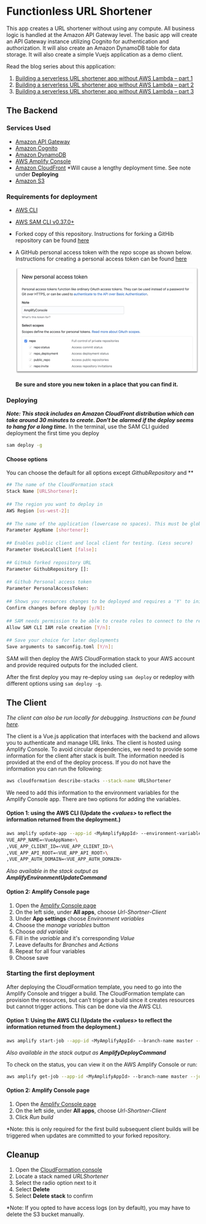 # Functionless URL Shortener

This app creates a URL shortener without using any compute. All business logic is handled at the Amazon API Gateway level. The basic app will create an API Gateway instance utilizing Cognito for authentication and authorization. It will also create an Amazon DynamoDB table for data storage. It will also create a simple Vuejs application as a demo client.

Read the blog series about this application:

1. [Building a serverless URL shortener app without AWS Lambda – part 1](https://aws.amazon.com/blogs/compute/building-a-serverless-url-shortener-app-without-lambda-part-1)
1. [Building a serverless URL shortener app without AWS Lambda – part 2](https://aws.amazon.com/blogs/compute/building-a-serverless-url-shortener-app-without-lambda-part-2)
1. [Building a serverless URL shortener app without AWS Lambda – part 3](https://aws.amazon.com/blogs/compute/building-a-serverless-url-shortener-app-without-lambda-part-3)

## The Backend

### Services Used

* <a href="https://aws.amazon.com/api-gateway/" target="_blank">Amazon API Gateway</a>
* <a href="https://aws.amazon.com/cognito/" target="_blank">Amazon Cognito</a>
* <a href="https://aws.amazon.com/dynamodb/" target="_bank">Amazon DynamoDB</a>
* <a href="https://aws.amazon.com/amplify/console/" target="_blank">AWS Amplify Console</a>
* <a href="https://aws.amazon.com/cloudfront/" target="_blank">Amazon CloudFront</a> *Will cause a lengthy deployment time. See note under **Deploying**
* <a href="https://aws.amazon.com/s3/" target="_blank">Amazon S3</a>

### Requirements for deployment

* <a href="https://aws.amazon.com/cli/" target="_blank">AWS CLI</a>
* <a href="https://docs.aws.amazon.com/serverless-application-model/latest/developerguide/serverless-sam-cli-install.html" target="_blank">AWS SAM CLI v0.37.0+</a>
* Forked copy of this repository. Instructions for forking a GitHib repository can be found <a href="https://help.github.com/en/github/getting-started-with-github/fork-a-repo" target="_blank">here</a>
* A GitHub personal access token with the *repo* scope as shown below. Instructions for creating a personal access token can be found <a href="https://help.github.com/en/github/authenticating-to-github/creating-a-personal-access-token-for-the-command-line#creating-a-token" target="blank">here</a>

    ![Personal access token scopes](./assets/pat.png)

    **Be sure and store you new token in a place that you can find it.**

### Deploying

***Note: This stack includes an Amazon CloudFront distribution which can take around 30 minutes to create. Don't be alarmed if the deploy seems to hang for a long time.***
In the terminal, use the SAM CLI guided deployment the first time you deploy

```bash
sam deploy -g
```

#### Choose options

You can choose the default for all options except *GithubRepository* and **

```bash
## The name of the CloudFormation stack
Stack Name [URLShortener]:

## The region you want to deploy in
AWS Region [us-west-2]:

## The name of the application (lowercase no spaces). This must be globally unique
Parameter AppName [shortener]:

## Enables public client and local client for testing. (Less secure)
Parameter UseLocalClient [false]:

## GitHub forked repository URL
Parameter GithubRepository []:

## Github Personal access token
Parameter PersonalAccessToken:

## Shows you resources changes to be deployed and requires a 'Y' to initiate deploy
Confirm changes before deploy [y/N]: 

## SAM needs permission to be able to create roles to connect to the resources in your template
Allow SAM CLI IAM role creation [Y/n]:

## Save your choice for later deployments
Save arguments to samconfig.toml [Y/n]:
```

SAM will then deploy the AWS CloudFormation stack to your AWS account and provide required outputs for the included client.

After the first deploy you may re-deploy using `sam deploy` or redeploy with different options using `sam deploy -g`.

## The Client

*The client can also be run locally for debugging. Instructions can be found [here](./client/README.md).*

The client is a Vue.js application that interfaces with the backend and allows you to authenticate and manage URL links. The client is hosted using Amplify Console. To avoid circular dependencies, we need to provide some information for the client after stack is built. The information needed is provided at the end of the deploy process. If you do not have the information you can run the following:

```bash
aws cloudformation describe-stacks --stack-name URLShortener
```

We need to add this information to the environment variables for the Amplify Console app. There are two options for adding the variables.

#### Option 1: using the AWS CLI (Update the *\<values\>* to reflect the information returned from the deployment.)

```bash
aws amplify update-app --app-id <MyAmplifyAppId> --environment-variables \
VUE_APP_NAME=<VueAppName>\
,VUE_APP_CLIENT_ID=<VUE_APP_CLIENT_ID>\
,VUE_APP_API_ROOT=<VUE_APP_API_ROOT>\
,VUE_APP_AUTH_DOMAIN=<VUE_APP_AUTH_DOMAIN>
```

*Also available in the stack output as **AmplifyEnvironmentUpdateCommand***

#### Option 2: Amplify Console page

1. Open the [Amplify Console page](https://us-west-2.console.aws.amazon.com/amplify/home)
1. On the left side, under **All apps**, choose *Url-Shortner-Client*
1. Under **App settings** choose *Environment variables*
1. Choose the *manage variables* button
1. Choose *add variable*
1. Fill in the *variable* and it's corresponding *Value*
1. Leave defaults for *Branches* and *Actions*
1. Repeat for all four variables
1. Choose save

### Starting the first deployment

After deploying the CloudFormation template, you need to go into the Amplify Console and trigger a build. The CloudFormation template can provision the resources, but can’t trigger a build since it creates resources but cannot trigger actions. This can be done via the AWS CLI.

#### Option 1: Using the AWS CLI (Update the *\<values\>* to reflect the information returned from the deployment.)

```bash
aws amplify start-job --app-id <MyAmplifyAppId> --branch-name master --job-type RELEASE
```

*Also available in the stack output as **AmplifyDeployCommand***

To check on the status, you can view it on the AWS Amplify Console or run:

```bash
aws amplify get-job --app-id <MyAmplifyAppId> --branch-name master --job-id <JobId>
```

#### Option 2: Amplify Console page

1. Open the <a href="https://us-west-2.console.aws.amazon.com/amplify/home" target="_blank">Amplify Console page</a>
1. On the left side, under **All apps**, choose *Url-Shortner-Client*
1. Click *Run build*

*Note: this is only required for the first build subsequent client builds will be triggered when updates are committed to your forked repository.

## Cleanup

1. Open the <a href="https://us-west-2.console.aws.amazon.com/cloudformation/home" target="_blank">CloudFormation console</a>
1. Locate a stack named *URLShortener*
1. Select the radio option next to it
1. Select **Delete**
1. Select **Delete stack** to confirm

*Note: If you opted to have access logs (on by default), you may have to delete the S3 bucket manually.

<!-- Copyright 2019 Amazon.com, Inc. or its affiliates. All Rights Reserved.
SPDX-License-Identifier: MIT-0

Permission is hereby granted, free of charge, to any person obtaining a copy of this
software and associated documentation files (the "Software"), to deal in the Software
without restriction, including without limitation the rights to use, copy, modify,
merge, publish, distribute, sublicense, and/or sell copies of the Software, and to
permit persons to whom the Software is furnished to do so.

THE SOFTWARE IS PROVIDED "AS IS", WITHOUT WARRANTY OF ANY KIND, EXPRESS OR IMPLIED,
INCLUDING BUT NOT LIMITED TO THE WARRANTIES OF MERCHANTABILITY, FITNESS FOR A
PARTICULAR PURPOSE AND NONINFRINGEMENT. IN NO EVENT SHALL THE AUTHORS OR COPYRIGHT
HOLDERS BE LIABLE FOR ANY CLAIM, DAMAGES OR OTHER LIABILITY, WHETHER IN AN ACTION
OF CONTRACT, TORT OR OTHERWISE, ARISING FROM, OUT OF OR IN CONNECTION WITH THE
SOFTWARE OR THE USE OR OTHER DEALINGS IN THE SOFTWARE. -->
